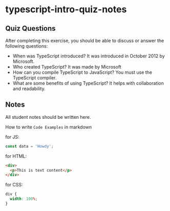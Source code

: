 # typescript-intro-quiz-notes

## Quiz Questions

After completing this exercise, you should be able to discuss or answer the following questions:

- When was TypeScript introduced?
  It was introduced in October 2012 by Microsoft.
- Who created TypeScript?
  It was made by Microsoft
- How can you compile TypeScript to JavaScript?
  You must use the TypeScript compiler.
- What are some benefits of using TypeScript?
  It helps with collaboration and readability.

## Notes

All student notes should be written here.

How to write `Code Examples` in markdown

for JS:

```js
const data = 'Howdy';
```

for HTML:

```html
<div>
  <p>This is text content</p>
</div>
```

for CSS:

```css
div {
  width: 100%;
}
```
